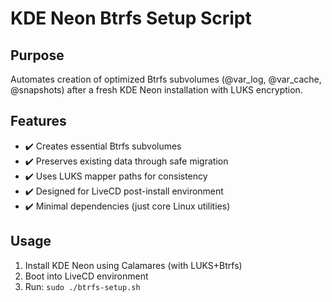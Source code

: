 # KDE Neon Btrfs Setup Script

## Purpose
Automates creation of optimized Btrfs subvolumes (@var_log, @var_cache, @snapshots) after a fresh KDE Neon installation with LUKS encryption.

## Features
- ✔️ Creates essential Btrfs subvolumes
- ✔️ Preserves existing data through safe migration
- ✔️ Uses LUKS mapper paths for consistency
- ✔️ Designed for LiveCD post-install environment
- ✔️ Minimal dependencies (just core Linux utilities)

## Usage
1. Install KDE Neon using Calamares (with LUKS+Btrfs)
2. Boot into LiveCD environment
3. Run: `sudo ./btrfs-setup.sh`
